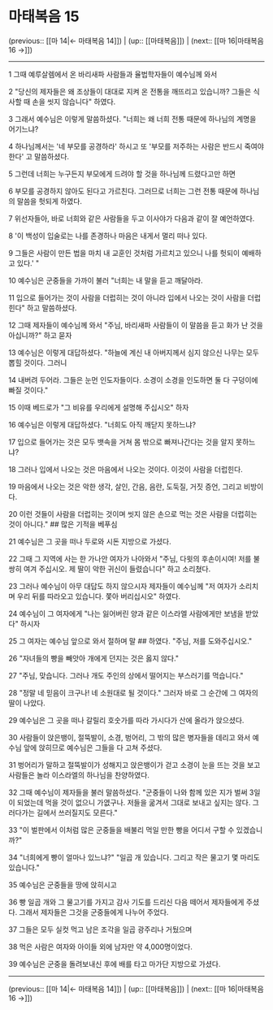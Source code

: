 # 마태복음 15

(previous:: [[마 14|← 마태복음 14]]) | (up:: [[마태복음]]) | (next:: [[마 16|마태복음 16 →]])

***




1 
그때 예루살렘에서 온 바리새파 사람들과 율법학자들이 예수님께 와서 



2 
"당신의 제자들은 왜 조상들이 대대로 지켜 온 전통을 깨뜨리고 있습니까? 그들은 식사할 때 손을 씻지 않습니다" 하였다. 



3 
그래서 예수님은 이렇게 말씀하셨다. "너희는 왜 너희 전통 때문에 하나님의 계명을 어기느냐? 



4 
하나님께서는 '네 부모를 공경하라' 하시고 또 '부모를 저주하는 사람은 반드시 죽여야 한다' 고 말씀하셨다. 



5 
그런데 너희는 누구든지 부모에게 드려야 할 것을 하나님께 드렸다고만 하면 



6 
부모를 공경하지 않아도 된다고 가르친다. 그러므로 너희는 그런 전통 때문에 하나님의 말씀을 헛되게 하였다. 



7 
위선자들아, 바로 너희와 같은 사람들을 두고 이사야가 다음과 같이 잘 예언하였다. 



8 
'이 백성이 입술로는 나를 존경하나 마음은 내게서 멀리 떠나 있다. 



9 
그들은 사람이 만든 법을 마치 내 교훈인 것처럼 가르치고 있으니 나를 헛되이 예배하고 있다.' " 



10 
예수님은 군중들을 가까이 불러 "너희는 내 말을 듣고 깨달아라. 



11 
입으로 들어가는 것이 사람을 더럽히는 것이 아니라 입에서 나오는 것이 사람을 더럽힌다" 하고 말씀하셨다. 



12 
그때 제자들이 예수님께 와서 "주님, 바리새파 사람들이 이 말씀을 듣고 화가 난 것을 아십니까?" 하고 묻자 



13 
예수님은 이렇게 대답하셨다. "하늘에 계신 내 아버지께서 심지 않으신 나무는 모두 뽑힐 것이다. 그러니 



14 
내버려 두어라. 그들은 눈먼 인도자들이다. 소경이 소경을 인도하면 둘 다 구덩이에 빠질 것이다." 



15 
이때 베드로가 "그 비유를 우리에게 설명해 주십시오" 하자 



16 
예수님은 이렇게 대답하셨다. "너희도 아직 깨닫지 못하느냐? 



17 
입으로 들어가는 것은 모두 뱃속을 거쳐 몸 밖으로 빠져나간다는 것을 알지 못하느냐? 



18 
그러나 입에서 나오는 것은 마음에서 나오는 것이다. 이것이 사람을 더럽힌다. 



19 
마음에서 나오는 것은 악한 생각, 살인, 간음, 음란, 도둑질, 거짓 증언, 그리고 비방이다. 



20 
이런 것들이 사람을 더럽히는 것이며 씻지 않은 손으로 먹는 것은 사람을 더럽히는 것이 아니다." ## 많은 기적을 베푸심 



21 
예수님은 그 곳을 떠나 두로와 시돈 지방으로 가셨다. 



22 
그때 그 지역에 사는 한 가나안 여자가 나아와서 "주님, 다윗의 후손이시여! 저를 불쌍히 여겨 주십시오. 제 딸이 악한 귀신이 들렸습니다" 하고 소리쳤다. 



23 
그러나 예수님이 아무 대답도 하지 않으시자 제자들이 예수님께 "저 여자가 소리치며 우리 뒤를 따라오고 있습니다. 쫓아 버리십시오" 하였다. 



24 
예수님이 그 여자에게 "나는 잃어버린 양과 같은 이스라엘 사람에게만 보냄을 받았다" 하시자 



25 
그 여자는 예수님 앞으로 와서 절하며 말 ## 하였다. "주님, 저를 도와주십시오." 



26 
"자녀들의 빵을 빼앗아 개에게 던지는 것은 옳지 않다." 



27 
"주님, 맞습니다. 그러나 개도 주인의 상에서 떨어지는 부스러기를 먹습니다." 



28 
"정말 네 믿음이 크구나! 네 소원대로 될 것이다." 그러자 바로 그 순간에 그 여자의 딸이 나았다. 



29 
예수님은 그 곳을 떠나 갈릴리 호숫가를 따라 가시다가 산에 올라가 앉으셨다. 



30 
사람들이 앉은뱅이, 절뚝발이, 소경, 벙어리, 그 밖의 많은 병자들을 데리고 와서 예수님 앞에 앉히므로 예수님은 그들을 다 고쳐 주셨다. 



31 
벙어리가 말하고 절뚝발이가 성해지고 앉은뱅이가 걷고 소경이 눈을 뜨는 것을 보고 사람들은 놀라 이스라엘의 하나님을 찬양하였다. 



32 
그때 예수님이 제자들을 불러 말씀하셨다. "군중들이 나와 함께 있은 지가 벌써 3일이 되었는데 먹을 것이 없으니 가엾구나. 저들을 굶겨서 그대로 보내고 싶지는 않다. 그러다가는 길에서 쓰러질지도 모른다." 



33 
"이 벌판에서 이처럼 많은 군중들을 배불리 먹일 만한 빵을 어디서 구할 수 있겠습니까?" 



34 
"너희에게 빵이 얼마나 있느냐?" "일곱 개 있습니다. 그리고 작은 물고기 몇 마리도 있습니다." 



35 
예수님은 군중들을 땅에 앉히시고 



36 
빵 일곱 개와 그 물고기를 가지고 감사 기도를 드리신 다음 떼어서 제자들에게 주셨다. 그래서 제자들은 그것을 군중들에게 나누어 주었다. 



37 
그들은 모두 실컷 먹고 남은 조각을 일곱 광주리나 거뒀으며 



38 
먹은 사람은 여자와 아이들 외에 남자만 약 4,000명이었다. 



39 
예수님은 군중을 돌려보내신 후에 배를 타고 마가단 지방으로 가셨다.

***

(previous:: [[마 14|← 마태복음 14]]) | (up:: [[마태복음]]) | (next:: [[마 16|마태복음 16 →]])
